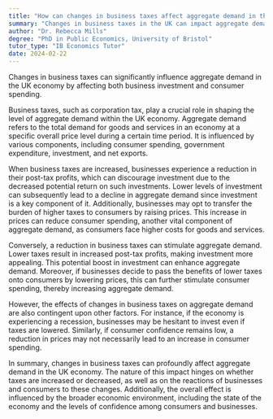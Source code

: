 ```yaml
---
title: "How can changes in business taxes affect aggregate demand in the UK economy?"
summary: "Changes in business taxes in the UK can impact aggregate demand by affecting both business investment and consumer spending, ultimately influencing economic growth."
author: "Dr. Rebecca Mills"
degree: "PhD in Public Economics, University of Bristol"
tutor_type: "IB Economics Tutor"
date: 2024-02-22
---
```


Changes in business taxes can significantly influence aggregate demand in the UK economy by affecting both business investment and consumer spending.

Business taxes, such as corporation tax, play a crucial role in shaping the level of aggregate demand within the UK economy. Aggregate demand refers to the total demand for goods and services in an economy at a specific overall price level during a certain time period. It is influenced by various components, including consumer spending, government expenditure, investment, and net exports.

When business taxes are increased, businesses experience a reduction in their post-tax profits, which can discourage investment due to the decreased potential return on such investments. Lower levels of investment can subsequently lead to a decline in aggregate demand since investment is a key component of it. Additionally, businesses may opt to transfer the burden of higher taxes to consumers by raising prices. This increase in prices can reduce consumer spending, another vital component of aggregate demand, as consumers face higher costs for goods and services.

Conversely, a reduction in business taxes can stimulate aggregate demand. Lower taxes result in increased post-tax profits, making investment more appealing. This potential boost in investment can enhance aggregate demand. Moreover, if businesses decide to pass the benefits of lower taxes onto consumers by lowering prices, this can further stimulate consumer spending, thereby increasing aggregate demand.

However, the effects of changes in business taxes on aggregate demand are also contingent upon other factors. For instance, if the economy is experiencing a recession, businesses may be hesitant to invest even if taxes are lowered. Similarly, if consumer confidence remains low, a reduction in prices may not necessarily lead to an increase in consumer spending.

In summary, changes in business taxes can profoundly affect aggregate demand in the UK economy. The nature of this impact hinges on whether taxes are increased or decreased, as well as on the reactions of businesses and consumers to these changes. Additionally, the overall effect is influenced by the broader economic environment, including the state of the economy and the levels of confidence among consumers and businesses.
    
